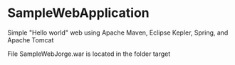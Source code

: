 SampleWebApplication
====================

Simple "Hello world" web using Apache Maven, Eclipse Kepler, Spring, and Apache Tomcat

File SampleWebJorge.war is located in the folder target
